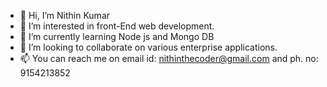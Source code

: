 - 👋 Hi, I’m Nithin Kumar
- 👀 I’m interested in front-End web development.
- 🌱 I’m currently learning Node js and Mongo DB
- 💞️ I’m looking to collaborate on various enterprise applications.
- 📫 You can reach me on email id: nithinthecoder@gmail.com and ph. no: 9154213852 

<!---
NithinKumar-ank/NithinKumar-ank is a ✨ special ✨ repository because its `README.md` (this file) appears on your GitHub profile.
You can click the Preview link to take a look at your changes.
--->
